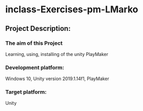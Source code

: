 # inclass-Exercises-pm-LMarko

## Project Description:

### The aim of this Project

Learning, using, installing of the unity PlayMaker


### Development platform:
Windows 10, Unity version 2019.1.14f1, PlayMaker

### Target platform:
Unity 